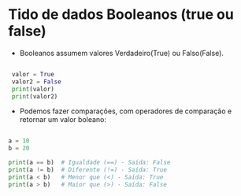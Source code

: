# Tido de dados Booleanos (true ou false)

* Booleanos assumem valores Verdadeiro(True) ou Falso(False).

```python

 valor = True
 valor2 = False
 print(valor)
 print(valor2)

```

* Podemos fazer comparações, com operadores de comparação e retornar um valor boleano:

```python

a = 10
b = 20

print(a == b)  # Igualdade (==) - Saída: False
print(a != b)  # Diferente (!=) - Saída: True
print(a < b)   # Menor que (<) - Saída: True
print(a > b)   # Maior que (>) - Saída: False
```